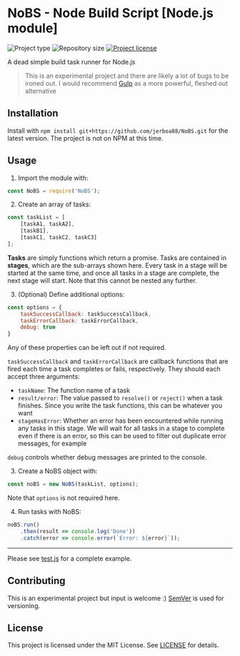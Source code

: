 # NoBS - Node Build Script [Node.js module]
![](https://img.shields.io/badge/type-Node.js-brightgreen.svg "Project type")
![](https://img.shields.io/github/repo-size/jerboa88/NoBS.svg "Repository size")
[![](https://img.shields.io/github/license/jerboa88/NoBS.svg "Project license")](LICENSE)


A dead simple build task runner for Node.js

> This is an experimental project and there are likely a lot of bugs to be ironed out. I would recommend [Gulp](https://gulpjs.com/) as a more powerful, fleshed out alternative


## Installation
Install with `npm install git+https://github.com/jerboa88/NoBS.git` for the latest version. The project is not on NPM at this time.


## Usage

1. Import the module with:
```Javascript
const NoBS = require('NoBS');
```

2. Create an array of tasks:
```Javascript
const taskList = [
	[taskA1, taskA2],
	[taskB1],
	[taskC1, taskC2, taskC3]
];
```

**Tasks** are simply functions which return a promise. Tasks are contained in **stages**, which are the sub-arrays shown here.
Every task in a stage will be started at the same time, and once all tasks in a stage are complete, the next stage will start.
Note that this cannot be nested any further.

3. (Optional) Define additional options:
```Javascript
const options = {
	taskSuccessCallback: taskSuccessCallback,
	taskErrorCallback: taskErrorCallback,
	debug: true
}
```

Any of these properties can be left out if not required.

`taskSuccessCallback` and `taskErrorCallback` are callback functions that are fired each time a task completes or fails, respectively. They should each accept three arguments:
- `taskName`: The function name of a task
- `result/error`: The value passed to `resolve()` or `reject()` when a task finishes. Since you write the task functions, this can be whatever you want
- `stageHasError`: Whether an error has been encountered while running any tasks in this stage. We will wait for all tasks in a stage to complete even if there is an error, so this can be used to filter out duplicate error messages, for example

`debug` controls whether debug messages are printed to the console.


3. Create a NoBS object with:
```Javascript
const noBS = new NoBS(taskList, options);
```

Note that `options` is not required here.

4. Run tasks with NoBS:
```Javascript
noBS.run()
	.then(result => console.log('Done'))
	.catch(error => console.error(`Error: ${error}`));
```

---

Please see [test.js](test.js) for a complete example.


## Contributing
This is an experimental project but input is welcome :) [SemVer](http://semver.org/) is used for versioning.


## License
This project is licensed under the MIT License. See [LICENSE](LICENSE) for details.
